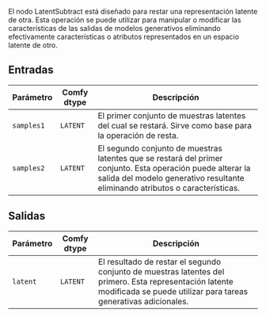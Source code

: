 
El nodo LatentSubtract está diseñado para restar una representación latente de otra. Esta operación se puede utilizar para manipular o modificar las características de las salidas de modelos generativos eliminando efectivamente características o atributos representados en un espacio latente de otro.

## Entradas

| Parámetro    | Comfy dtype | Descripción |
|--------------|-------------|-------------|
| `samples1`   | `LATENT`    | El primer conjunto de muestras latentes del cual se restará. Sirve como base para la operación de resta. |
| `samples2`   | `LATENT`    | El segundo conjunto de muestras latentes que se restará del primer conjunto. Esta operación puede alterar la salida del modelo generativo resultante eliminando atributos o características. |

## Salidas

| Parámetro | Comfy dtype | Descripción |
|-----------|-------------|-------------|
| `latent`  | `LATENT`    | El resultado de restar el segundo conjunto de muestras latentes del primero. Esta representación latente modificada se puede utilizar para tareas generativas adicionales. |
